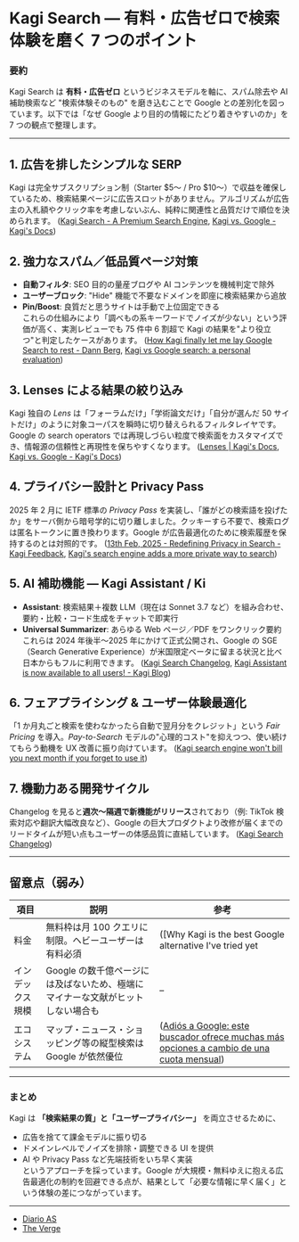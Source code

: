 # Kagi Search ― 有料・広告ゼロで検索体験を磨く 7 つのポイント

### 要約  
Kagi Search は **有料・広告ゼロ** というビジネスモデルを軸に、スパム除去や AI 補助検索など "検索体験そのもの" を磨き込むことで Google との差別化を図っています。以下では「なぜ Google より目的の情報にたどり着きやすいのか」を 7 つの観点で整理します。  

---

## 1. 広告を排したシンプルな SERP  
Kagi は完全サブスクリプション制（Starter $5〜 / Pro $10〜）で収益を確保しているため、検索結果ページに広告スロットがありません。アルゴリズムが広告主の入札額やクリック率を考慮しないぶん、純粋に関連性と品質だけで順位を決められます。 ([Kagi Search - A Premium Search Engine](https://kagi.com/?utm_source=chatgpt.com), [Kagi vs. Google - Kagi's Docs](https://help.kagi.com/kagi/why-kagi/kagi-vs-google.html?utm_source=chatgpt.com))  

## 2. 強力なスパム／低品質ページ対策  
- **自動フィルタ**: SEO 目的の量産ブログや AI コンテンツを機械判定で除外  
- **ユーザーブロック**: "Hide" 機能で不要なドメインを即座に検索結果から追放  
- **Pin/Boost**: 良質だと思うサイトは手動で上位固定できる  
これらの仕組みにより「調べもの系キーワードでノイズが少ない」という評価が高く、実測レビューでも 75 件中 6 割超で Kagi の結果を"より役立つ"と判定したケースがあります。 ([How Kagi finally let me lay Google Search to rest - Dann Berg](https://dannb.org/blog/2023/how-kagi-beats-google/?utm_source=chatgpt.com), [Kagi vs Google search: a personal evaluation](https://www.garymm.org/blog/2024/08/17/kagigoogle/?utm_source=chatgpt.com))  

## 3. **Lenses** による結果の絞り込み  
Kagi 独自の *Lens* は「フォーラムだけ」「学術論文だけ」「自分が選んだ 50 サイトだけ」のように対象コーパスを瞬時に切り替えられるフィルタレイヤです。Google の search operators では再現しづらい粒度で検索面をカスタマイズでき、情報源の信頼性と再現性を保ちやすくなります。 ([Lenses | Kagi's Docs](https://help.kagi.com/kagi/features/lenses.html?utm_source=chatgpt.com), [Kagi vs. Google - Kagi's Docs](https://help.kagi.com/kagi/why-kagi/kagi-vs-google.html?utm_source=chatgpt.com))  

## 4. プライバシー設計と **Privacy Pass**  
2025 年 2 月に IETF 標準の *Privacy Pass* を実装し、「誰がどの検索語を投げたか」をサーバ側から暗号学的に切り離しました。クッキーすら不要で、検索ログは匿名トークンに置き換わります。Google が広告最適化のために検索履歴を保持するのとは対照的です。 ([13th Feb, 2025 - Redefining Privacy in Search - Kagi Feedback](https://kagifeedback.org/d/6172-13th-feb-2025-redefining-privacy-in-search?utm_source=chatgpt.com), [Kagi's search engine adds a more private way to search](https://www.theverge.com/news/612910/kagi-search-engine-privacy-pass?utm_source=chatgpt.com))  

## 5. AI 補助機能 ― **Kagi Assistant / Ki**  
- **Assistant**: 検索結果＋複数 LLM（現在は Sonnet 3.7 など）を組み合わせ、要約・比較・コード生成をチャットで即実行  
- **Universal Summarizer**: あらゆる Web ページ／PDF をワンクリック要約  
これらは 2024 年後半〜2025 年にかけて正式公開され、Google の SGE（Search Generative Experience）が米国限定ベータに留まる状況と比べ日本からもフルに利用できます。 ([Kagi Search Changelog](https://kagi.com/changelog?utm_source=chatgpt.com), [Kagi Assistant is now available to all users! - Kagi Blog](https://blog.kagi.com/assistant-for-all?utm_source=chatgpt.com))  

## 6. フェアプライシング & ユーザー体験最適化  
「1 か月丸ごと検索を使わなかったら自動で翌月分をクレジット」という *Fair Pricing* を導入。*Pay-to-Search* モデルの"心理的コスト"を抑えつつ、使い続けてもらう動機を UX 改善に振り向けています。 ([Kagi search engine won't bill you next month if you forget to use it](https://www.theverge.com/news/606468/kagi-search-bill-credit-free-month-forget?utm_source=chatgpt.com))  

## 7. 機動力ある開発サイクル  
Changelog を見ると**週次〜隔週で新機能がリリース**されており（例: TikTok 検索対応や翻訳大幅改良など）、Google の巨大プロダクトより改修が届くまでのリードタイムが短い点もユーザーの体感品質に直結しています。 ([Kagi Search Changelog](https://kagi.com/changelog?utm_source=chatgpt.com))  

---

## 留意点（弱み）  
| 項目 | 説明 | 参考 |
|------|------|------|
| 料金 | 無料枠は月 100 クエリに制限。ヘビーユーザーは有料必須 |  ([Why Kagi is the best Google alternative I've tried yet | The Verge](https://www.theverge.com/23896415/kagi-search-google-meta-quest-3-chatgpt-macos-sonoma-installer-newsletter?utm_source=chatgpt.com)) |
| インデックス規模 | Google の数千億ページには及ばないため、極端にマイナーな文献がヒットしない場合も |  – |
| エコシステム | マップ・ニュース・ショッピング等の縦型検索は Google が依然優位 |  ([Adiós a Google: este buscador ofrece muchas más opciones a cambio de una cuota mensual](https://as.com/meristation/betech/adios-a-google-este-buscador-ofrece-muchas-mas-opciones-a-cambio-de-una-cuota-mensual-n/?utm_source=chatgpt.com)) |

---

### まとめ  
Kagi は **「検索結果の質」と「ユーザープライバシー」** を両立させるために、  
- 広告を捨てて課金モデルに振り切る  
- ドメインレベルでノイズを排除・調整できる UI を提供  
- AI や Privacy Pass など先端技術をいち早く実装  
というアプローチを採っています。Google が大規模・無料ゆえに抱える広告最適化の制約を回避できる点が、結果として「必要な情報に早く届く」という体験の差につながっています。  

---

- [Diario AS](https://as.com/meristation/betech/adios-a-google-este-buscador-ofrece-muchas-mas-opciones-a-cambio-de-una-cuota-mensual-n/?utm_source=chatgpt.com)
- [The Verge](https://www.theverge.com/news/612910/kagi-search-engine-privacy-pass?utm_source=chatgpt.com)

